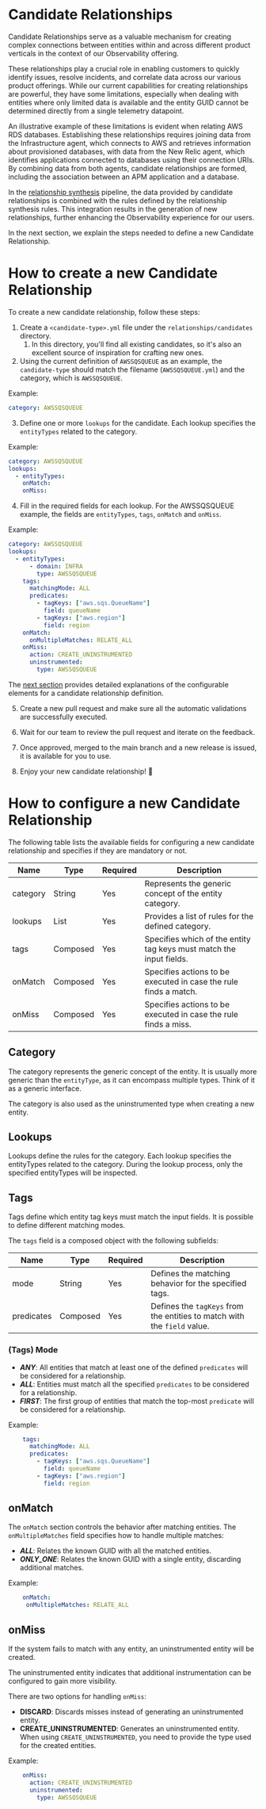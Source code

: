 # Candidate Relationships

Candidate Relationships serve as a valuable mechanism for creating complex connections between entities within 
and across different product verticals in the context of our Observability offering.

These relationships play a crucial role in enabling customers to quickly identify issues, resolve incidents, 
and correlate data across our various product offerings. 
While our current capabilities for creating relationships are powerful, they have some limitations, 
especially when dealing with entities where only limited data is available and the entity GUID cannot be determined 
directly from a single telemetry datapoint.

An illustrative example of these limitations is evident when relating AWS RDS databases. 
Establishing these relationships requires joining data from the Infrastructure agent, which connects to AWS and retrieves information about provisioned databases, 
with data from the New Relic agent, which identifies applications connected to databases using their connection URIs. 
By combining data from both agents, candidate relationships are formed, including the association between an APM application and a database. 

In the [relationship synthesis](relationship_synthesis.md) pipeline, the data provided by candidate relationships is combined with the rules defined by the 
relationship synthesis rules. 
This integration results in the generation of new relationships, further enhancing the Observability experience for our users.

In the next section, we explain the steps needed to define a new Candidate Relationship.

# How to create a new Candidate Relationship

To create a new candidate relationship, follow these steps:

1. Create a `<candidate-type>.yml` file under the `relationships/candidates` directory.
   1. In this directory, you'll find all existing candidates, so it's also an excellent source of inspiration for crafting new ones.
2. Using the current definition of `AWSSQSQUEUE` as an example, the `candidate-type` should match the
filename (`AWSSQSQUEUE.yml`) and the category, which is `AWSSQSQUEUE`.

Example:

```yaml
category: AWSSQSQUEUE
```

3. Define one or more `lookups` for the candidate. Each lookup specifies the `entityTypes` related to the category.

Example:

```yaml
category: AWSSQSQUEUE
lookups:
  - entityTypes:
    onMatch:
    onMiss:
```

4. Fill in the required fields for each lookup. For the AWSSQSQUEUE example, the fields are `entityTypes`, `tags`, `onMatch` and `onMiss`.

Example:

```yaml
category: AWSSQSQUEUE
lookups:
  - entityTypes:
      - domain: INFRA
        type: AWSSQSQUEUE
    tags:
      matchingMode: ALL
      predicates:
        - tagKeys: ["aws.sqs.QueueName"]
          field: queueName
        - tagKeys: ["aws.region"]
          field: region
    onMatch:
      onMultipleMatches: RELATE_ALL
    onMiss:
      action: CREATE_UNINSTRUMENTED
      uninstrumented:
        type: AWSSQSQUEUE
```

The [next section](#how-to-configure-a-new-candidate-relationship) provides detailed explanations of the configurable elements for a candidate relationship definition.

5. Create a new pull request and make sure all the automatic validations are successfully executed.

6. Wait for our team to review the pull request and iterate on the feedback.

7. Once approved, merged to the main branch and a new release is issued, it is available for you to use.

8. Enjoy your new candidate relationship! :tada:

# How to configure a new Candidate Relationship

The following table lists the available fields for configuring a new candidate relationship and specifies if they are mandatory or not.

| **Name** | **Type** | **Required** | **Description**                                                     |
|----------|----------|-------------|---------------------------------------------------------------------|
| category | String   | Yes         | Represents the generic concept of the entity category.              |
| lookups  | List     | Yes         | Provides a list of rules for the defined category.                  |
| tags     | Composed | Yes         | Specifies which of the entity tag keys must match the input fields. |
| onMatch  | Composed | Yes         | Specifies actions to be executed in case the rule finds a match.    |
| onMiss   | Composed | Yes         | Specifies actions to be executed in case the rule finds a miss.     |

## Category

The category represents the generic concept of the entity. It is usually more generic than the `entityType`, 
as it can encompass multiple types. Think of it as a generic interface.

The category is also used as the uninstrumented type when creating a new entity.

## Lookups

Lookups define the rules for the category. Each lookup specifies the entityTypes related to the category.
During the lookup process, only the specified entityTypes will be inspected.

## Tags

Tags define which entity tag keys must match the input fields. It is possible to define different matching modes.

The `tags` field is a composed object with the following subfields:

| **Name**   | **Type** | **Required** | **Description**                                                         |
|------------|----------|-------------|--------------------------------------------------------------------------|
| mode       | String   | Yes         | Defines the matching behavior for the specified tags.                    |
| predicates | Composed | Yes         | Defines the `tagKeys` from the entities to match with the `field` value. |

### (Tags) Mode

* ***ANY***: All entities that match at least one of the defined `predicates` will be considered for a relationship.
* ***ALL***: Entities must match all the specified `predicates` to be considered for a relationship.
* ***FIRST***: The first group of entities that match the top-most `predicate` will be considered for a relationship.

Example:
```yaml
    tags:
      matchingMode: ALL
      predicates:
        - tagKeys: ["aws.sqs.QueueName"]
          field: queueName
        - tagKeys: ["aws.region"]
          field: region
```

## onMatch

The `onMatch` section controls the behavior after matching entities. The `onMultipleMatches` field specifies how to handle multiple matches:

* ***ALL***: Relates the known GUID with all the matched entities.
* ***ONLY_ONE***: Relates the known GUID with a single entity, discarding additional matches.

Example:
```yaml
    onMatch:
     onMultipleMatches: RELATE_ALL
```

## onMiss

If the system fails to match with any entity, an uninstrumented entity will be created.

The uninstrumented entity indicates that additional instrumentation can be configured to gain more visibility.

There are two options for handling `onMiss`:

* **DISCARD**: Discards misses instead of generating an uninstrumented entity.
* **CREATE_UNINSTRUMENTED**: Generates an uninstrumented entity.
When using `CREATE_UNINSTRUMENTED`, you need to provide the type used for the created entities.

Example:
```yaml
    onMiss:
      action: CREATE_UNINSTRUMENTED
      uninstrumented:
        type: AWSSQSQUEUE
```